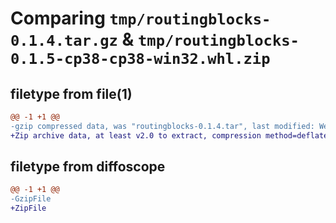# Comparing `tmp/routingblocks-0.1.4.tar.gz` & `tmp/routingblocks-0.1.5-cp38-cp38-win32.whl.zip`

## filetype from file(1)

```diff
@@ -1 +1 @@
-gzip compressed data, was "routingblocks-0.1.4.tar", last modified: Wed Nov  9 12:37:21 2022, max compression
+Zip archive data, at least v2.0 to extract, compression method=deflate
```

## filetype from diffoscope

```diff
@@ -1 +1 @@
-GzipFile
+ZipFile
```

